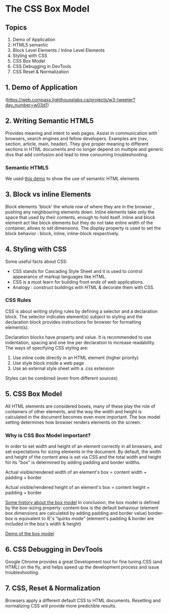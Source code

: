 # The CSS Box Model

## Topics 
1. Demo of Application 
2. HTML5 semantic
3. Block Level Elements / Inline Level Elements
4. Styling with CSS
5. CSS Box Model
6. CSS Debugging in DevTools
7. CSS Reset & Normalization

## 1. Demo of Application 
(https://web.compass.lighthouselabs.ca/projects/w3-tweeter?day_number=w03d1)


## 2. Writing Semantic HTML5
Provides meaning and intent to web pages. Assist in communication with browsers, search engines and fellow developers. Examples are (nav, section, article, main, header). They give proper meaning to different sections in HTML documents and no longer depend on multiple and generic divs that add confusion and lead to time consuming troubleshooting.

### Semantic HTML5
We used [this demo]() to show the use of semantic HTML elements 

## 3. Block vs inline Elements
Block elements 'block' the whole row of where they are in the browser , pushing any neighbouring elements down.
Inline elements take only the space that used by their contents, enough to hold itself.
Inline and block element act like block elements but they do not take entire width of the container, allows to set dimensions.
The display property is used to set the block behavior : block, inline, inline-block respectively.

## 4. Styling with CSS
Some useful facts about CSS:

* CSS stands for Cascading Style Sheet and it is used to control appearance of markup languages like HTML.
* CSS is a must learn for building front ends of web applications.
* Analogy : construct buildings with HTML & decorate them with CSS.

### CSS Rules
CSS is about writing styling rules by defining a selector and a declaration block.
The selector indicates element(s) subject to styling and the declaration block provides instructions for browser for formatting element(s).

Declaration blocks have property and value. It is recommended to use indentation, spacing and one line per declaration to increase readability.
The ways of specifying CSS styling are:
1. Use inline code directly in an HTML element (higher priority)
2. Use style block inside a web page
3. Use an external style sheet with a .css extension

Styles can be combined (even from different sources)

## 5. CSS Box Model
All HTML elements are considered boxes, many of these play the role of containers of other elements, and the way the width and height is calculated in the document becomes even more important. The box model setting determines how browser renders elements on the screen.

### Why is CSS Box Model important?
In order to set width and height of an element correctly in all browsers, and set expectations for sizing elements in the document. By default, the width and height of the content area is set via CSS and the total width and height for its "box" is determined by adding padding and border widths.

Actual visible/rendered width of an element's box = content width + padding + border 

Actual visible/rendered height of an element's box = content height + padding + border 

[Some history about the box model](https://css-tricks.com/box-sizing)
In conclusion, the box model is defined by the box-sizing property:
content-box is the default behaviour (element box dimensions are calculated by adding padding and border value)
border-box is equivalent to IE's “quirks mode" (element's padding & border are included in the box's width & height)

[Demo of the box model](http://guyroutledge.github.io/box-model)

## 6. CSS Debugging in DevTools
Google Chrome provides a great Development tool for fine tuning CSS (and HTML) on the fly, and helps speed up the development process and issue troubleshooting.

## 7. CSS, Reset & Normalization
Browsers apply a different default CSS to HTML documents. Resetting and normalizing CSS will provide more predictible results.





  